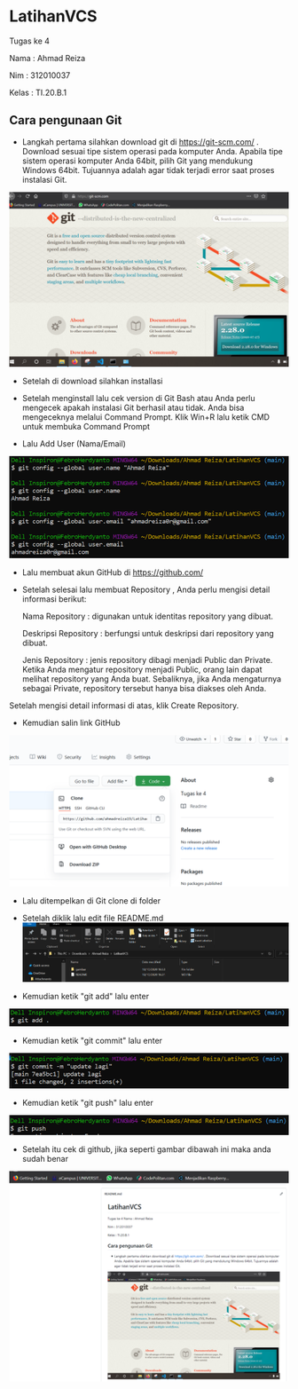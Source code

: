 # LatihanVCS
Tugas ke 4

Nama    : Ahmad Reiza


Nim     : 312010037


Kelas   : TI.20.B.1



## Cara pengunaan Git

* Langkah pertama silahkan download git di https://git-scm.com/ . Download sesuai tipe sistem operasi pada komputer Anda. Apabila tipe sistem operasi komputer Anda 64bit,  pilih Git yang mendukung Windows 64bit. Tujuannya adalah agar tidak terjadi error saat proses instalasi Git.

![Gambar git scm](gambar/download-git.PNG)

* Setelah di download silahkan installasi

* Setelah menginstall lalu cek version di Git Bash atau Anda perlu mengecek apakah instalasi Git berhasil atau tidak. Anda bisa mengeceknya melalui Command Prompt. Klik Win+R lalu ketik CMD untuk membuka Command Prompt 

* Lalu Add User (Nama/Email) 
 
![Gambar git scm](gambar/git-user.PNG)

* Lalu membuat akun GitHub di https://github.com/

* Setelah selesai lalu membuat Repository , Anda perlu mengisi detail informasi berikut:

    Nama Repository : digunakan untuk identitas repository yang dibuat.

    Deskripsi Repository : berfungsi untuk deskripsi dari repository yang dibuat.

    Jenis Repository   : jenis repository  dibagi menjadi Public dan Private. Ketika Anda mengatur repository menjadi Public, orang lain dapat melihat repository yang Anda buat. Sebaliknya, jika Anda mengaturnya sebagai Private, repository tersebut hanya bisa diakses oleh Anda.

Setelah mengisi detail informasi di atas, klik Create Repository.

* Kemudian salin link GitHub

![Gambar git scm](gambar/link-code.PNG)

* Lalu ditempelkan di Git clone di folder

* Setelah diklik lalu edit file README.md 
![Gambar git scm](gambar/klik-readme.PNG)

* Kemudian ketik "git add" lalu enter

![Gambar git scm](gambar/git-add.PNG)

* Kemudian ketik "git commit" lalu enter

![Gambar git scm](gambar/git-commit.PNG)

* Kemudian ketik "git push" lalu enter

![Gambar git scm](gambar/git-push.PNG)

* Setelah itu cek di github, jika seperti gambar dibawah ini maka anda sudah benar

![Gambar git scm](gambar/cek.PNG)
